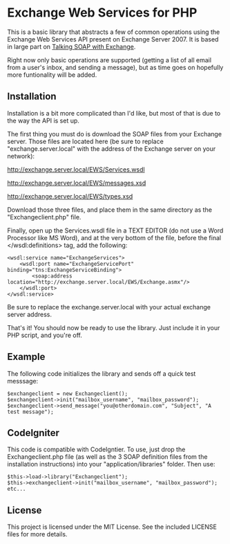 Exchange Web Services for PHP
=============================

This is a basic library that abstracts a few of common operations using the Exchange Web Services API present on Exchange Server 2007. It is based in large part on [Talking SOAP with Exchange](http://www.howtoforge.com/talking-soap-with-exchange).

Right now only basic operations are supported (getting a list of all email from a user's inbox, and sending a message), but as time goes on hopefully more funtionality will be added.

Installation
------------

Installation is a bit more complicated than I'd like, but most of that is due to the way the API is set up.

The first thing you must do is download the SOAP files from your Exchange server. Those files are located here (be sure to replace "exchange.server.local" with the address of the Exchange server on your network):

http://exchange.server.local/EWS/Services.wsdl

http://exchange.server.local/EWS/messages.xsd

http://exchange.server.local/EWS/types.xsd

Download those three files, and place them in the same directory as the "Exchangeclient.php" file.

Finally, open up the Services.wsdl file in a TEXT EDITOR (do not use a Word Processor like MS Word), and at the very bottom of the file, before the final </wsdl:definitions> tag, add the following:

	<wsdl:service name="ExchangeServices">
		<wsdl:port name="ExchangeServicePort" binding="tns:ExchangeServiceBinding">
			<soap:address location="http://exchange.server.local/EWS/Exchange.asmx"/>
		</wsdl:port>
	</wsdl:service>

Be sure to replace the exchange.server.local with your actual exchange server address.

That's it! You should now be ready to use the library. Just include it in your PHP script, and you're off. 

Example
-------

The following code initializes the library and sends off a quick test messsage:

	$exchangeclient = new Exchangeclient();
	$exchangeclient->init("mailbox_username", "mailbox_password");
	$exchangeclient->send_message("you@otherdomain.com", "Subject", "A test message");


CodeIgniter
----------
This code is compatible with CodeIgntier. To use, just drop the Exchangeclient.php file (as well as the 3 SOAP definition files from the installation instructions) into your "application/libraries" folder. Then use:

	$this->load->library("Exchangeclient");
	$this->exchangeclient->init("mailbox_username", "mailbox_password");
	etc...


License
-------

This project is licensed under the MIT License. See the included LICENSE files for more details.
